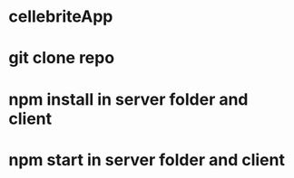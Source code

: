 # cellebriteApp
# git clone repo
# npm install in server folder and client
# npm start in server folder and client

